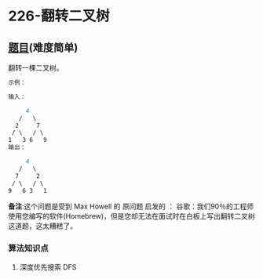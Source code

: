 # 226-翻转二叉树

## [题目](https://leetcode-cn.com/problems/invert-binary-tree/)(难度简单)

翻转一棵二叉树。

~~~markdown
示例：

输入：

     4
   /   \
  2     7
 / \   / \
1   3 6   9
输出：

     4
   /   \
  7     2
 / \   / \
9   6 3   1

~~~

**备注**:这个问题是受到 Max Howell 的 原问题 启发的 ：
    谷歌：我们90％的工程师使用您编写的软件(Homebrew)，但是您却无法在面试时在白板上写出翻转二叉树这道题，这太糟糕了。

### 算法知识点
1. 深度优先搜索 DFS
